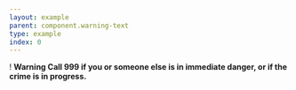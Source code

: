 ```yaml
---
layout: example
parent: component.warning-text
type: example
index: 0
---
```


<div class="ds_warning-text">
    <span class="ds_warning-text__icon" aria-hidden="true">!</span>
    <strong class="ds_warning-text__text">
        <span class="visually-hidden">Warning</span>
        Call 999 if you or someone else is in immediate danger, or if the crime is in progress.
    </strong>
</div>
